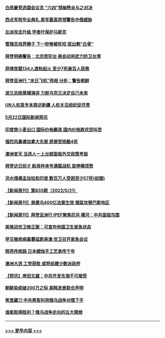 #### [白思豪竞选国会议员 “六四”领袖熊炎与之对决](../pages/prog202/a103436162.md?t=05232001) 
#### [西点军校毕业典礼 美军最高将领警告中俄威胁](../pages/prog202/a103436152.md?t=05232001) 
#### [左派攻击升级 学者吁保护马斯克](../pages/prog202/a103436146.md?t=05232001) 
#### [管理员戏弄狮子 下一秒惨被死咬 拔出剩“白骨”](../pages/prog202/a103436047.md?t=05232001) 
#### [拜登明确警告：北京若犯台 美会动用武力防卫台湾](../pages/prog202/a103436069.md?t=05232001) 
#### [菲律宾载134人渡轮起火 至少7死逾百人获救](../pages/prog202/a103435999.md?t=05232001) 
#### [拜登亚洲行 “末日飞机”亮相 分析：警告朝鲜](../pages/prog202/a103435971.md?t=05232001) 
#### [波兰总统基辅演讲 力挺乌克兰决定自己未来](../pages/prog202/a103435795.md?t=05232001) 
#### [UN人权高专本周访新疆 人权关注组织促尽责](../pages/prog202/a103435794.md?t=05232001) 
#### [5月22日国际新闻简讯](../pages/prog202/a103435643.md?t=05232001) 
#### [印度禁小麦出口 国际价格飙涨 国内价格跌农民叫苦](../pages/prog202/a103435496.md?t=05232001) 
#### [强烈风暴袭加拿大东部 房屋受损酿4死](../pages/prog202/a103435454.md?t=05232001) 
#### [澳洲变天 当选人一上台就面临外交政策考验](../pages/prog202/a103435448.md?t=05232001) 
#### [拜登访日前夕 航母林肯号满载战机 首停横须贺](../pages/prog202/a103435363.md?t=05232001) 
#### [洪水侵袭孟加拉和印度 数百万人受困至少57死(组图)](../pages/prog202/a103435333.md?t=05232001) 
#### [【新闻周刊】第835期（2022/5/21）](../pages/prog202/a103435218.md?t=05232001) 
#### [【新闻周刊】美援乌400亿法案生效 俄猛攻顿巴斯地区](../pages/prog202/a103435207.md?t=05232001) 
#### [【新闻周刊】拜登亚洲行 IPEF聚焦抗共 横河：中共面临包围](../pages/prog202/a103435201.md?t=05232001) 
#### [美推动世卫修正案：可宣布他国卫生紧急状态](../pages/prog202/a103434885.md?t=05232001) 
#### [罕见猴痘病毒蔓延欧美澳 世卫召开紧急会议](../pages/prog202/a103435100.md?t=05232001) 
#### [照亮传统路 日本蜡烛手工艺承传千年](../pages/prog202/a103435096.md?t=05232001) 
#### [澳洲大选 工党获胜 或将组建少数派政府](../pages/prog202/a103435092.md?t=05232001) 
#### [【短讯】岸田文雄：中共开发东海不可接受](../pages/prog202/a103435090.md?t=05232001) 
#### [朝鲜染疫破200万之际 美韩发表联合声明](../pages/prog202/a103435071.md?t=05232001) 
#### [笑里藏刀 中共黑客利用俄乌战争对俄下手](../pages/prog202/a103435034.md?t=05232001) 
#### [谁能取得胜利？俄乌战争走向的五大猜想](../pages/prog202/a103435037.md?t=05232001) 

----
#### [ >>> 更早内容 <<< ](../indexes/prog202-earlier.md)
